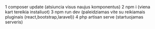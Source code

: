 1 composer update (atsiuncia visus naujus komponentus)
2 npm i (viena kart tereikia instaliuot)
3 npm run dev (paleidziamas vite su reikiamais pluginais (react,bootstrap,laravel))
4 php artisan serve (startuojamas serveris)
